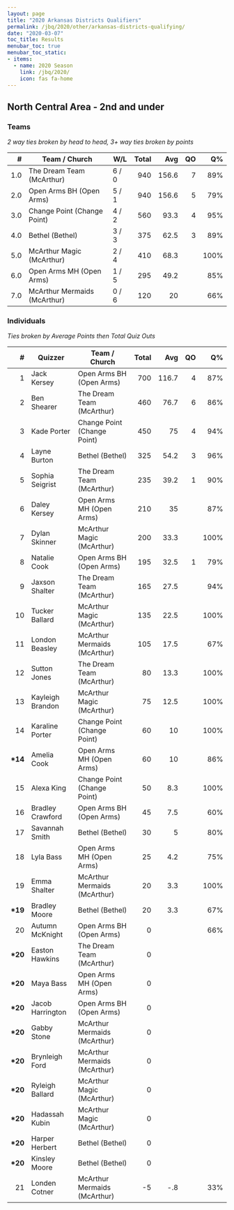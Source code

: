 ```yaml
---
layout: page
title: "2020 Arkansas Districts Qualifiers"
permalink: /jbq/2020/other/arkansas-districts-qualifying/
date: "2020-03-07"
toc_title: Results
menubar_toc: true
menubar_toc_static:
- items:
  - name: 2020 Season
    link: /jbq/2020/
    icon: fas fa-home
---
```


## North Central Area - 2nd and under

### Teams

*2 way ties broken by head to head, 3+ way ties broken by points*

| #   | Team / Church                | W/L   | Total | Avg   | QO | Q%   |
|----:|------------------------------|-------|------:|------:|---:|-----:|
| 1.0 | The Dream Team (McArthur)    | 6 / 0 | 940   | 156.6 | 7  | 89%  |
| 2.0 | Open Arms BH (Open Arms)     | 5 / 1 | 940   | 156.6 | 5  | 79%  |
| 3.0 | Change Point (Change Point)  | 4 / 2 | 560   | 93.3  | 4  | 95%  |
| 4.0 | Bethel (Bethel)              | 3 / 3 | 375   | 62.5  | 3  | 89%  |
| 5.0 | McArthur Magic (McArthur)    | 2 / 4 | 410   | 68.3  |    | 100% |
| 6.0 | Open Arms MH (Open Arms)     | 1 / 5 | 295   | 49.2  |    | 85%  |
| 7.0 | McArthur Mermaids (McArthur) | 0 / 6 | 120   | 20    |    | 66%  |

### Individuals

*Ties broken by Average Points then Total Quiz Outs*

| #        | Quizzer          | Team / Church                | Total | Avg   | QO | Q%   |
|---------:|------------------|------------------------------|------:|------:|---:|-----:|
| 1        | Jack Kersey      | Open Arms BH (Open Arms)     | 700   | 116.7 | 4  | 87%  |
| 2        | Ben Shearer      | The Dream Team (McArthur)    | 460   | 76.7  | 6  | 86%  |
| 3        | Kade Porter      | Change Point (Change Point)  | 450   | 75    | 4  | 94%  |
| 4        | Layne Burton     | Bethel (Bethel)              | 325   | 54.2  | 3  | 96%  |
| 5        | Sophia Seigrist  | The Dream Team (McArthur)    | 235   | 39.2  | 1  | 90%  |
| 6        | Daley Kersey     | Open Arms MH (Open Arms)     | 210   | 35    |    | 87%  |
| 7        | Dylan Skinner    | McArthur Magic (McArthur)    | 200   | 33.3  |    | 100% |
| 8        | Natalie Cook     | Open Arms BH (Open Arms)     | 195   | 32.5  | 1  | 79%  |
| 9        | Jaxson Shalter   | The Dream Team (McArthur)    | 165   | 27.5  |    | 94%  |
| 10       | Tucker Ballard   | McArthur Magic (McArthur)    | 135   | 22.5  |    | 100% |
| 11       | London Beasley   | McArthur Mermaids (McArthur) | 105   | 17.5  |    | 67%  |
| 12       | Sutton Jones     | The Dream Team (McArthur)    | 80    | 13.3  |    | 100% |
| 13       | Kayleigh Brandon | McArthur Magic (McArthur)    | 75    | 12.5  |    | 100% |
| 14       | Karaline Porter  | Change Point (Change Point)  | 60    | 10    |    | 100% |
| **\*14** | Amelia Cook      | Open Arms MH (Open Arms)     | 60    | 10    |    | 86%  |
| 15       | Alexa King       | Change Point (Change Point)  | 50    | 8.3   |    | 100% |
| 16       | Bradley Crawford | Open Arms BH (Open Arms)     | 45    | 7.5   |    | 60%  |
| 17       | Savannah Smith   | Bethel (Bethel)              | 30    | 5     |    | 80%  |
| 18       | Lyla Bass        | Open Arms MH (Open Arms)     | 25    | 4.2   |    | 75%  |
| 19       | Emma Shalter     | McArthur Mermaids (McArthur) | 20    | 3.3   |    | 100% |
| **\*19** | Bradley Moore    | Bethel (Bethel)              | 20    | 3.3   |    | 67%  |
| 20       | Autumn McKnight  | Open Arms BH (Open Arms)     | 0     |       |    | 66%  |
| **\*20** | Easton Hawkins   | The Dream Team (McArthur)    | 0     |       |    |      |
| **\*20** | Maya Bass        | Open Arms MH (Open Arms)     | 0     |       |    |      |
| **\*20** | Jacob Harrington | Open Arms BH (Open Arms)     | 0     |       |    |      |
| **\*20** | Gabby Stone      | McArthur Mermaids (McArthur) | 0     |       |    |      |
| **\*20** | Brynleigh Ford   | McArthur Mermaids (McArthur) | 0     |       |    |      |
| **\*20** | Ryleigh Ballard  | McArthur Magic (McArthur)    | 0     |       |    |      |
| **\*20** | Hadassah Kubin   | McArthur Magic (McArthur)    | 0     |       |    |      |
| **\*20** | Harper Herbert   | Bethel (Bethel)              | 0     |       |    |      |
| **\*20** | Kinsley Moore    | Bethel (Bethel)              | 0     |       |    |      |
| 21       | Londen Cotner    | McArthur Mermaids (McArthur) | -5    | -.8   |    | 33%  |

